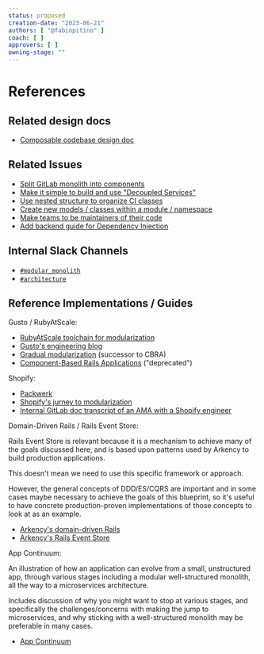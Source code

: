```yaml
---
status: proposed
creation-date: "2023-06-21"
authors: [ "@fabiopitino" ]
coach: [ ]
approvers: [ ]
owning-stage: ""
---
```


# References

## Related design docs

- [Composable codebase design doc](../composable_codebase_using_rails_engines/index.md)

## Related Issues

- [Split GitLab monolith into components](https://gitlab.com/gitlab-org/gitlab/-/issues/365293)
- [Make it simple to build and use "Decoupled Services"](https://gitlab.com/gitlab-org/gitlab/-/issues/31121)
- [Use nested structure to organize CI classes](https://gitlab.com/gitlab-org/gitlab/-/issues/209745)
- [Create new models / classes within a module / namespace](https://gitlab.com/gitlab-org/gitlab/-/issues/212156)
- [Make teams to be maintainers of their code](https://gitlab.com/gitlab-org/gitlab/-/issues/25872)
- [Add backend guide for Dependency Injection](https://gitlab.com/gitlab-org/gitlab/-/merge_requests/73644)

## Internal Slack Channels

- [`#modular_monolith`](https://gitlab.slack.com/archives/C03NTK6HZBM)
- [`#architecture`](https://gitlab.slack.com/archives/CJ4DB7517)

## Reference Implementations / Guides

Gusto / RubyAtScale:

- [RubyAtScale toolchain for modularization](https://github.com/rubyatscale)
- [Gusto's engineering blog](https://engineering.gusto.com/laying-the-cultural-and-technical-foundation-for-big-rails/)
- [Gradual modularization](https://gradualmodularization.com/) (successor to CBRA)
- [Component-Based Rails Applications](https://cbra.info) ("deprecated")

Shopify:

- [Packwerk](https://github.com/Shopify/packwerk)
- [Shopify's jurney to modularization](https://shopify.engineering/shopify-monolith)
- [Internal GitLab doc transcript of an AMA with a Shopify engineer](https://docs.google.com/document/d/1uZbcaK8Aqs-D_n7_uQ5XE295r5UWDJEBwA6g5bTjcwc/edit#heading=h.d1tml5rlzrpa)

Domain-Driven Rails / Rails Event Store:

Rails Event Store is relevant because it is a mechanism to achieve many
of the goals discussed here, and is based upon patterns used by Arkency
to build production applications.

This doesn't mean we need to use this specific framework or approach.

However, the general concepts of DDD/ES/CQRS are important and in some
cases maybe necessary to achieve the goals of this blueprint, so it's
useful to have concrete production-proven implementations of those
concepts to look at as an example.

- [Arkency's domain-driven Rails](https://products.arkency.com/domain-driven-rails/)
- [Arkency's Rails Event Store](https://railseventstore.org)

App Continuum:

An illustration of how an application can evolve from a small, unstructured app, through various
stages including a modular well-structured monolith, all the way to a microservices architecture.

Includes discussion of why you might want to stop at various stages, and specifically the
challenges/concerns with making the jump to microservices, and why sticking with a
well-structured monolith may be preferable in many cases.

- [App Continuum](https://www.appcontinuum.io)
